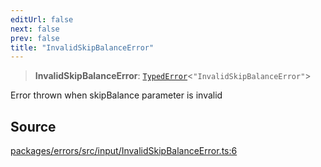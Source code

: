 ```yaml
---
editUrl: false
next: false
prev: false
title: "InvalidSkipBalanceError"
---
```


> **InvalidSkipBalanceError**: [`TypedError`](/reference/tevm/errors/type-aliases/typederror/)\<`"InvalidSkipBalanceError"`\>

Error thrown when skipBalance parameter is invalid

## Source

[packages/errors/src/input/InvalidSkipBalanceError.ts:6](https://github.com/evmts/tevm-monorepo/blob/main/packages/errors/src/input/InvalidSkipBalanceError.ts#L6)
